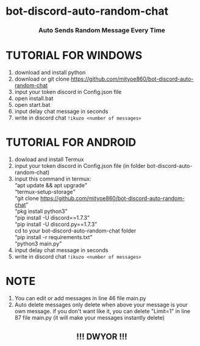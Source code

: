 # bot-discord-auto-random-chat
<h3 align="center">Auto Sends Random Message Every Time</h3>

# TUTORIAL FOR WINDOWS
  1. download and install python
  2. download or git clone https://github.com/mityoe860/bot-discord-auto-random-chat
  3. input your token discord in Config.json file
  4. open install.bat
  5. open start.bat
  6. input delay chat message in seconds
  7. write in discord chat `!ikuzo <number of messages>`
  
# TUTORIAL FOR ANDROID
  1. dowload and install Termux
  2. input your token discord in Config.json file (in folder bot-discord-auto-random-chat)
  3. input this command in termux:<br>
     <q>apt update && apt upgrade</q><br>
     <q>termux-setup-storage</q><br>
     <q>git clone https://github.com/mityoe860/bot-discord-auto-random-chat</q><br>
     <q>pkg install python3</q><br>
     <q>pip install -U discord==1.7.3</q><br>
     <q>pip install -U discord.py==1.7.3</q><br>
     cd to your bot-discord-auto-random-chat folder</br>
     <q>pip install -r requirements.txt</q><br>
     <q>python3 main.py</q><br>
  4. input delay chat message in seconds
  5. write in discord chat `!ikuzo <number of messages>`
    
# NOTE
  1. You can edit or add messages in line 46 file main.py
  2. Auto delete messages only delete when above your message is your own message. if you don't want like it, you can delete "Limit=1" in line 87 file main.py (it will make your messages instantly delete)
  
<h2 align="center">!!! DWYOR !!!</h2>
